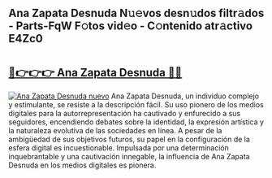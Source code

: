 ## Ana Zapata Desnuda N𝚞𝚎vos desn𝚞dos filtr𝚊dos - Parts-FqW F𝚘tos vid𝚎o - C𝚘ntenido atr𝚊ctivo E4Zc0

# <h2><a href="http://mbd4zl.tromn.icu/?c=Ana+Zapata+Desnuda">🔗👉👉👉 Ana Zapata Desnuda 🔗🔗</a></h2>

[![Ana Zapata Desnuda nuevo](https://i.imgur.com/pEAQMta.gif)](http://mbd4zl.tromn.icu/?c=Ana+Zapata+Desnuda)
Ana Zapata Desnuda, un individuo complejo y estimulante, se resiste a la descripción fácil. Su uso pionero de los medios digitales para la autorrepresentación ha cautivado y enfurecido a sus seguidores, encendiendo debates sobre la identidad, la expresión artística y la naturaleza evolutiva de las sociedades en línea. A pesar de la ambigüedad de sus objetivos futuros, su papel en la configuración de la esfera digital es incuestionable. Impulsada por una determinación inquebrantable y una cautivación innegable, la influencia de Ana Zapata Desnuda en los medios digitales es pionera.

